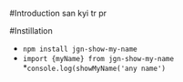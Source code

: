 #Introduction
san kyi tr pr

#Instillation

- `npm install jgn-show-my-name`
- `import {myName} from jgn-show-my-name` \
*`console.log(showMyName('any name')`
